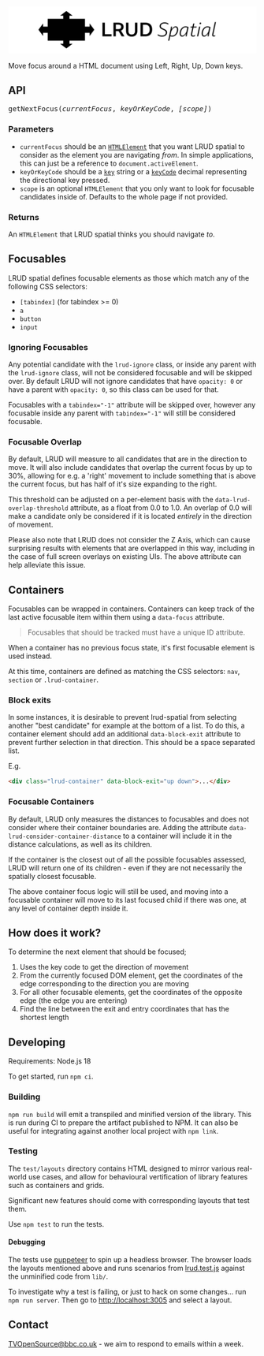 <p align="center">
  <img src="https://github.com/bbc/lrud-spatial/blob/master/.github/lrud.svg?raw=true" alt="LRUD spatial"/>
</p>

Move focus around a HTML document using Left, Right, Up, Down keys.

## API

<pre>
getNextFocus(<i>currentFocus</i>, <i>keyOrKeyCode</i>, <i>[scope]</i>)
</pre>

### Parameters

- `currentFocus` should be an
  [`HTMLElement`](https://developer.mozilla.org/en-US/docs/Web/API/HTMLElement)
  that you want LRUD spatial to consider as the element you are navigating _from_.
  In simple applications, this can just be a reference to `document.activeElement`.
- `keyOrKeyCode` should be a
  [`key`](https://developer.mozilla.org/en-US/docs/Web/API/KeyboardEvent/key) string or
  a [`keyCode`](https://developer.mozilla.org/en-US/docs/Web/API/KeyboardEvent/keyCode)
  decimal representing the directional key pressed.
- `scope` is an optional `HTMLElement` that you only want to look for focusable candidates inside of. Defaults to the whole page if not provided.

### Returns

An `HTMLElement` that LRUD spatial thinks you should
navigate _to_.

## Focusables

LRUD spatial defines focusable elements as those which match any of the
following CSS selectors:

- `[tabindex]` (for tabindex >= 0)
- `a`
- `button`
- `input`

### Ignoring Focusables

Any potential candidate with the `lrud-ignore` class, or inside any parent with the `lrud-ignore` class, will not be considered focusable and will be skipped over. By default LRUD will not ignore candidates that have `opacity: 0` or have a parent with `opacity: 0`, so this class can be used for that.

Focusables with a `tabindex="-1"` attribute will be skipped over, however any focusable inside any parent with `tabindex="-1"` will still be considered focusable.

### Focusable Overlap

By default, LRUD will measure to all candidates that are in the direction to move. It will also include candidates that overlap the current focus by up to 30%, allowing for e.g. a 'right' movement to include something that is above the current focus, but has half of it's size expanding to the right.

This threshold can be adjusted on a per-element basis with the `data-lrud-overlap-threshold` attribute, as a float from 0.0 to 1.0. An overlap of 0.0 will make a candidate only be considered if it is located _entirely_ in the direction of movement.

Please also note that LRUD does not consider the Z Axis, which can cause surprising results with elements that are overlapped in this way, including in the case of full screen overlays on existing UIs. The above attribute can help alleviate this issue.

## Containers

Focusables can be wrapped in containers. Containers can keep track of the last
active focusable item within them using a `data-focus` attribute.

> Focusables that should be tracked must have a unique ID attribute.

When a container has no previous focus state, it's first focusable element is
used instead.

At this time, containers are defined as matching the CSS selectors:
`nav`, `section` or `.lrud-container`.

### Block exits

In some instances, it is desirable to prevent lrud-spatial from selecting another
"best candidate" for example at the bottom of a list. To do this, a container element
should add an additional `data-block-exit` attribute to prevent further selection in
that direction. This should be a space separated list.

E.g.

```html
<div class="lrud-container" data-block-exit="up down">...</div>
```

### Focusable Containers

By default, LRUD only measures the distances to focusables and does not consider where their container boundaries are. Adding the attribute `data-lrud-consider-container-distance` to a container will include it in the distance calculations, as well as its children.

If the container is the closest out of all the possible focusables assessed, LRUD will return one of its children - even if they are not necessarily the spatially closest focusable.

The above container focus logic will still be used, and moving into a focusable container will move to its last focused child if there was one, at any level of container depth inside it.


## How does it work?

To determine the next element that should be focused;

1. Uses the key code to get the direction of movement
2. From the currently focused DOM element, get the coordinates of the edge
   corresponding to the direction you are moving
3. For all other focusable elements, get the coordinates of the opposite edge
   (the edge you are entering)
4. Find the line between the exit and entry coordinates that has the shortest
   length

## Developing

Requirements: Node.js 18

To get started, run `npm ci`.

### Building

`npm run build` will emit a transpiled and minified version of the library.
This is run during CI to prepare the artifact published to NPM. It can also be
useful for integrating against another local project with `npm link`.

### Testing

The `test/layouts` directory contains HTML designed to mirror various
real-world use cases, and allow for behavioural vertification of library
features such as containers and grids.

Significant new features should come with corresponding layouts that test them.

Use `npm test` to run the tests.

#### Debugging

The tests use [puppeteer](https://github.com/puppeteer/puppeteer) to spin up a
headless browser. The browser loads the layouts mentioned above and runs
scenarios from [lrud.test.js](./test/lrud.test.js) against the unminified
code from `lib/`.

To investigate why a test is failing, or just to hack on some changes... run
`npm run server`. Then go to [http://localhost:3005](http://localhost:3005) and
select a layout.

## Contact

[TVOpenSource@bbc.co.uk](mailto:TVOpenSource@bbc.co.uk) - we aim to respond to emails within a week.
